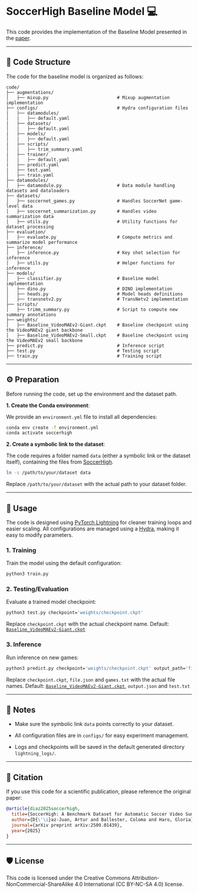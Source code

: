 # SoccerHigh Baseline Model 💻

This code provides the implementation of the Baseline Model presented in the [paper](https://arxiv.org/pdf/2509.01439).

---

## 📂 Code Structure

The code for the baseline model is organized as follows:

```text
code/
├── augmentations/           
│   ├── mixup.py                          # Mixup augmentation implementation
├── configs/                              # Hydra configuration files
|   ├── datamodules/
│   |   ├── default.yaml
|   ├── datasets/
│   |   ├── default.yaml
|   ├── models/
│   |   ├── default.yaml
|   ├── scripts/
│   |   ├── trim_summary.yaml
|   ├── trainer/
│   |   ├── default.yaml
|   ├── predict.yaml
|   ├── test.yaml
│   ├── train.yaml
├── datamodules/             
│   ├── datamodule.py                     # Data module handling datasets and dataloaders
├── datasets/                
│   ├── soccernet_games.py                # Handles SoccerNet game-level data
│   ├── soccernet_summarization.py        # Handles video summarization data
│   ├── utils.py                          # Utility functions for dataset processing
├── evaluation/              
│   ├── evaluate.py                       # Compute metrics and summarize model performance
├── inference/               
│   ├── inference.py                      # Key shot selection for inference
│   ├── utils.py                          # Helper functions for inference
├── models/                  
│   ├── classifier.py                     # Baseline model implementation
│   ├── dino.py                           # DINO implementation
│   ├── heads.py                          # Model heads definitions
│   ├── transnetv2.py                     # TransNetv2 implementation
├── scripts/                 
│   ├── trimm_summary.py                  # Script to compute new summary annotations
├── weights/
│   ├── Baseline_VideoMAEv2-Giant.ckpt    # Baseline checkpoint using the VideoMAEv2 giant backbone 
│   ├── Baseline_VideoMAEv2-Small.ckpt    # Baseline checkpoint using the VideoMAEv2 small backbone       
├── predict.py                            # Inference script
├── test.py                               # Testing script
├── train.py                              # Training script
```

---

## ⚙️ Preparation

Before running the code, set up the environment and the dataset path.

**1. Create the Conda environment**:

We provide an `environment.yml` file to install all dependencies:

```bash
conda env create -f environment.yml
conda activate soccerhigh
```

**2. Create a symbolic link to the dataset**:

The code requires a folder named `data` (either a symbolic link or the dataset itself), containing the files from [SoccerHigh](https://github.com/IPCV/SoccerHigh/tree/main/dataset).

```bash
ln -s /path/to/your/dataset data
```

Replace `/path/to/your/dataset` with the actual path to your dataset folder.

---

## 🚀 Usage

The code is designed using [PyTorch Lightning](https://lightning.ai/) for cleaner training loops and easier scaling.
All configurations are managed using a [Hydra](https://hydra.cc/), making it easy to modify parameters.

### 1. Training

Train the model using the default configuration:

```bash
python3 train.py
```

### 2. Testing/Evaluation

Evaluate a trained model checkpoint:

```bash
python3 test.py checkpoint='weights/checkpoint.ckpt'
```

Replace `checkpoint.ckpt` with the actual checkpoint name. Default: [`Baseline_VideoMAEv2-Giant.ckpt`](https://github.com/IPCV/SoccerHigh/blob/main/code/weights/Baseline_VideoMAEv2-Giant.ckpt)

### 3. Inference

Run inference on new games:

```bash
python3 predict.py checkpoint='weights/checkpoint.ckpt' output_path='file.json' datamodule.predict.dataset.game_list='/data/games.txt'
```

Replace `checkpoint.ckpt`, `file.json` and `games.txt` with the actual file names. Default: [`Baseline_VideoMAEv2-Giant.ckpt`](https://github.com/IPCV/SoccerHigh/blob/main/code/weights/Baseline_VideoMAEv2-Giant.ckpt), `output.json` and `test.txt`

---

## 🔗 Notes

- Make sure the symbolic link `data` points correctly to your dataset.

- All configuration files are in `configs/` for easy experiment management.

- Logs and checkpoints will be saved in the default generated directory `lightning_logs/`.

---

## 📖 Citation

If you use this code for a scientific publication, please reference the original paper:

```bibtex
@article{diaz2025soccerhigh,
  title={SoccerHigh: A Benchmark Dataset for Automatic Soccer Video Summarization},
  author={D{\'\i}az-Juan, Artur and Ballester, Coloma and Haro, Gloria},
  journal={arXiv preprint arXiv:2509.01439},
  year={2025}
}
```
---

## 🛡️ License

This code is licensed under the Creative Commons Attribution-NonCommercial-ShareAlike 4.0 International (CC BY-NC-SA 4.0) license.